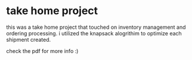 # take home project

this was a take home project that touched on inventory management and ordering processing. i utilized the knapsack 
alogrithim to optimize each shipment created. 

check the pdf for more info :)
